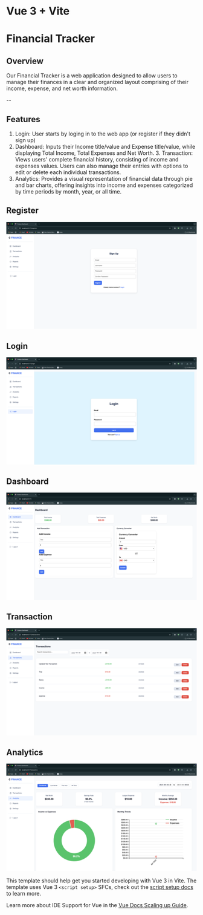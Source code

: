# Vue 3 + Vite

# Financial Tracker

## Overview
Our Financial Tracker is a web application designed to allow users to manage their finances in a clear and organized layout comprising of their income, expense, and net worth information. 

--

## Features
1. Login: User starts by loging in to the web app (or register if they didn't sign up) 
2. Dashboard: Inputs their Income title/value and Expense title/value, while displaying Total Income, Total Expenses and Net Worth. 3. Transaction: Views users' complete financial history, consisting of income and expenses values. Users can also manage their entries with options to edit or delete each individual transactions. 
4. Analytics: Provides a visual representation of financial data through pie and bar charts, offering insights into income and expenses categorized by time periods by month, year, or all time.

## **Register**
![Register](images/register.png)

## **Login**
![Login](images/login.png)


## **Dashboard**
![Main](images/dashboard.png)

## **Transaction**
![Transaction](images/transaction.png)

## **Analytics**
![Main](images/analytics.png)


This template should help get you started developing with Vue 3 in Vite. The template uses Vue 3 `<script setup>` SFCs, check out the [script setup docs](https://v3.vuejs.org/api/sfc-script-setup.html#sfc-script-setup) to learn more.

Learn more about IDE Support for Vue in the [Vue Docs Scaling up Guide](https://vuejs.org/guide/scaling-up/tooling.html#ide-support).